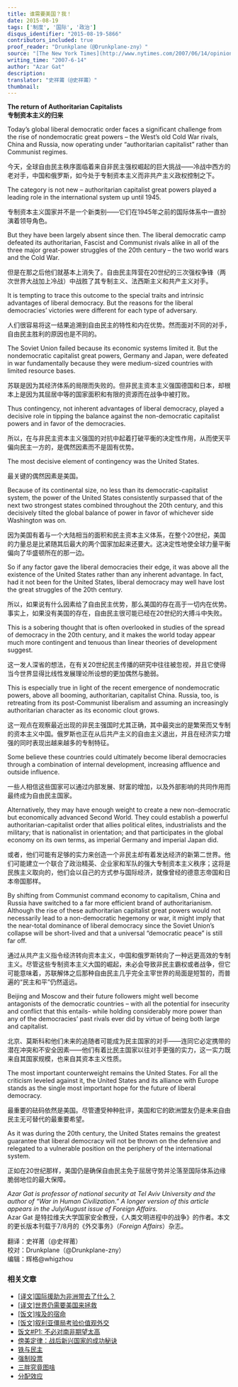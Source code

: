 ```yaml
---
title: 谁需要美国？我！
date: 2015-08-19
tags: ['制度', '国际', '政治']
disqus_identifier: "2015-08-19-5866"
contributors_included: true
proof_reader: "Drunkplane（@Drunkplane-zny）"
source: "[The New York Times](http://www.nytimes.com/2007/06/14/opinion/14iht-edgat.1.6137311.html)"
writing_time: "2007-6-14"
author: "Azar Gat"
description: 
translator: "史祥莆（@史祥莆）"
thumbnail:
---
```


**The return of Authoritarian Capitalists**  
**专制资本主义的归来**

Today’s global liberal democratic order faces a significant challenge from the rise of nondemocratic great powers – the West’s old Cold War rivals, China and Russia, now operating under “authoritarian capitalist” rather than Communist regimes.

今天，全球自由民主秩序面临着来自非民主强权崛起的巨大挑战——冷战中西方的老对手，中国和俄罗斯，如今处于专制资本主义而非共产主义政权控制之下。

The category is not new – authoritarian capitalist great powers played a leading role in the international system up until 1945.

专制资本主义国家并不是一个新类别——它们在1945年之前的国际体系中一直扮演着领导角色。

But they have been largely absent since then. The liberal democratic camp defeated its authoritarian, Fascist and Communist rivals alike in all of the three major great-power struggles of the 20th century – the two world wars and the Cold War.

但是在那之后他们就基本上消失了。自由民主阵营在20世纪的三次强权争锋（两次世界大战加上冷战）中战胜了其专制主义、法西斯主义和共产主义对手。

It is tempting to trace this outcome to the special traits and intrinsic advantages of liberal democracy. But the reasons for the liberal democracies’ victories were different for each type of adversary.

人们很容易将这一结果追溯到自由民主的特性和内在优势。然而面对不同的对手，自由民主胜利的原因也是不同的。

The Soviet Union failed because its economic systems limited it. But the nondemocratic capitalist great powers, Germany and Japan, were defeated in war fundamentally because they were medium-sized countries with limited resource bases.

苏联是因为其经济体系的局限而失败的。但非民主资本主义强国德国和日本，却根本上是因为其屈居中等的国家面积和有限的资源而在战争中被打败。

Thus contingency, not inherent advantages of liberal democracy, played a decisive role in tipping the balance against the non-democratic capitalist powers and in favor of the democracies.

所以，在与非民主资本主义强国的对抗中起着打破平衡的决定性作用，从而使天平偏向民主一方的，是偶然因素而不是固有优势。

The most decisive element of contingency was the United States.

最关键的偶然因素是美国。

Because of its continental size, no less than its democratic-capitalist system, the power of the United States consistently surpassed that of the next two strongest states combined throughout the 20th century, and this decisively tilted the global balance of power in favor of whichever side Washington was on.

因为美国有着与一个大陆相当的面积和民主资本主义体系，在整个20世纪，美国的力量总是比紧随其后最大的两个国家加起来还要大。这决定性地使全球力量平衡偏向了华盛顿所在的那一边。

So if any factor gave the liberal democracies their edge, it was above all the existence of the United States rather than any inherent advantage. In fact, had it not been for the United States, liberal democracy may well have lost the great struggles of the 20th century.

所以，如果说有什么因素给了自由民主优势，那么美国的存在高于一切内在优势。事实上，如果没有美国的存在，自由民主很可能已经在20世纪的大搏斗中失败。

This is a sobering thought that is often overlooked in studies of the spread of democracy in the 20th century, and it makes the world today appear much more contingent and tenuous than linear theories of development suggest.

这一发人深省的想法，在有关20世纪民主传播的研究中往往被忽视，并且它使得当今世界显得比线性发展理论所设想的更加偶然与脆弱。

This is especially true in light of the recent emergence of nondemocratic powers, above all booming, authoritarian, capitalist China. Russia, too, is retreating from its post-Communist liberalism and assuming an increasingly authoritarian character as its economic clout grows.

这一观点在观察最近出现的非民主强国时尤其正确，其中最突出的是繁荣而又专制的资本主义中国。俄罗斯也正在从后共产主义的自由主义退出，并且在经济实力增强的同时表现出越来越多的专制特征。

Some believe these countries could ultimately become liberal democracies through a combination of internal development, increasing affluence and outside influence.

一些人相信这些国家可以通过内部发展、财富的增加，以及外部影响的共同作用而最终成为自由民主国家。

Alternatively, they may have enough weight to create a new non-democratic but economically advanced Second World. They could establish a powerful authoritarian-capitalist order that allies political elites, industrialists and the military; that is nationalist in orientation; and that participates in the global economy on its own terms, as imperial Germany and imperial Japan did.

或者，他们可能有足够的实力来创造一个非民主却有着发达经济的新第二世界。他们可能建立一个联合了政治精英、企业家和军队的强大专制资本主义秩序；这将是民族主义取向的，他们会以自己的方式参与国际经济，就像曾经的德意志帝国和日本帝国那样。

By shifting from Communist command economy to capitalism, China and Russia have switched to a far more efficient brand of authoritarianism. Although the rise of these authoritarian capitalist great powers would not necessarily lead to a non-democratic hegemony or war, it might imply that the near-total dominance of liberal democracy since the Soviet Union’s collapse will be short-lived and that a universal “democratic peace” is still far off.

通过从共产主义指令经济转向资本主义，中国和俄罗斯转向了一种远更高效的专制主义。尽管这些专制资本主义大国的崛起，未必会导致非民主霸权或者战争，但它可能意味着，苏联解体之后那种自由民主几乎完全主宰世界的局面是短暂的，而普遍的“民主和平”仍然遥远。

Beijing and Moscow and their future followers might well become antagonists of the democratic countries – with all the potential for insecurity and conflict that this entails- while holding considerably more power than any of the democracies’ past rivals ever did by virtue of being both large and capitalist.

北京、莫斯科和他们未来的追随者可能成为民主国家的对手——连同它必定携带的潜在冲突和不安全因素——他们有着比民主国家以往对手更强的实力，这一实力既来自其国家规模，也来自其资本主义性质。

The most important counterweight remains the United States. For all the criticism leveled against it, the United States and its alliance with Europe stands as the single most important hope for the future of liberal democracy.

最重要的砝码依然是美国。尽管遭受种种批评，美国和它的欧洲盟友仍是未来自由民主无可替代的最重要希望。

As it was during the 20th century, the United States remains the greatest guarantee that liberal democracy will not be thrown on the defensive and relegated to a vulnerable position on the periphery of the international system.

正如在20世纪那样，美国仍是确保自由民主免于屈居守势并沦落至国际体系边缘脆弱地位的最大保障。

*Azar Gat is professor of national security at Tel Aviv University and the author of “War in Human Civilization.” A longer version of this article appears in the July/August issue of Foreign Affairs.*  
Azar Gat 是特拉维夫大学国家安全教授，《人类文明进程中的战争》的作者。本文的更长版本刊载于7/8月的《外交事务》（<em>Foreign Affairs</em>）杂志。


翻译：史祥莆（@史祥莆）  
校对：Drunkplane（@Drunkplane-zny）  
编辑：辉格@whigzhou


### 相关文章

* [[译文]国际援助为非洲带去了什么？](https://headsalon.org/archives/7518.html "[译文]国际援助为非洲带去了什么？")
* [[译文]世界仍需要美国来拯救](https://headsalon.org/archives/5870.html "[译文]世界仍需要美国来拯救")
* [[饭文]埃及的宿命](https://headsalon.org/archives/4659.html "[饭文]埃及的宿命")
* [[饭文]叙利亚僵局考验价值观外交](https://headsalon.org/archives/3535.html "[饭文]叙利亚僵局考验价值观外交")
* [饭文#P1: 不必对南非期望太高](https://headsalon.org/archives/1467.html "饭文#P1: 不必对南非期望太高")
* [傍美定律：战后新兴国家的成功秘诀](https://headsalon.org/archives/653.html "傍美定律：战后新兴国家的成功秘诀")
* [铁与民主](https://headsalon.org/archives/7815.html "铁与民主")
* [强制投票](https://headsalon.org/archives/7799.html "强制投票")
* [三胖究竟图啥](https://headsalon.org/archives/7639.html "三胖究竟图啥")
* [分配效应](https://headsalon.org/archives/7675.html "分配效应")

